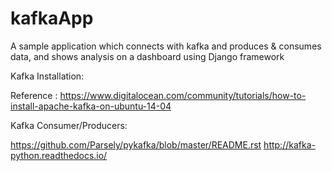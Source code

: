 # kafkaApp
A sample application which connects with kafka and produces &amp; consumes data, and shows analysis on a dashboard using Django framework

Kafka Installation:

Reference : https://www.digitalocean.com/community/tutorials/how-to-install-apache-kafka-on-ubuntu-14-04

Kafka Consumer/Producers:

https://github.com/Parsely/pykafka/blob/master/README.rst
http://kafka-python.readthedocs.io/
